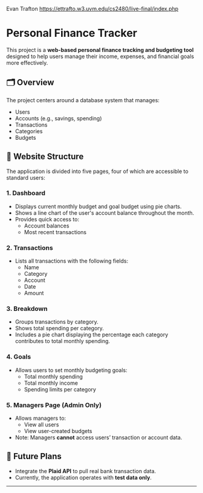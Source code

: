 Evan Trafton
https://ettrafto.w3.uvm.edu/cs2480/live-final/index.php

# Personal Finance Tracker

This project is a **web-based personal finance tracking and budgeting tool** designed to help users manage their income, expenses, and financial goals more effectively.

## 🗂️ Overview

The project centers around a database system that manages:

- Users
- Accounts (e.g., savings, spending)
- Transactions
- Categories
- Budgets

## 📄 Website Structure

The application is divided into five pages, four of which are accessible to standard users:

### 1. **Dashboard**
- Displays current monthly budget and goal budget using pie charts.
- Shows a line chart of the user's account balance throughout the month.
- Provides quick access to:
  - Account balances
  - Most recent transactions

### 2. **Transactions**
- Lists all transactions with the following fields:
  - Name
  - Category
  - Account
  - Date
  - Amount

### 3. **Breakdown**
- Groups transactions by category.
- Shows total spending per category.
- Includes a pie chart displaying the percentage each category contributes to total monthly spending.

### 4. **Goals**
- Allows users to set monthly budgeting goals:
  - Total monthly spending
  - Total monthly income
  - Spending limits per category

### 5. **Managers Page** (Admin Only)
- Allows managers to:
  - View all users
  - View user-created budgets
- Note: Managers **cannot** access users’ transaction or account data.

## 🔮 Future Plans

- Integrate the **Plaid API** to pull real bank transaction data.
- Currently, the application operates with **test data only**.

---

